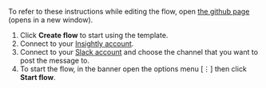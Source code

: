 To refer to these instructions while editing the flow, open [the github page](https://github.com/ot4i/app-connect-templates/blob/master/resources/markdown/Send%20me%20a%20Slack%20notification%20for%20every%20new%20Insightly%20contact_instructions.md) (opens in a new window).

1. Click **Create flow** to start using the template.
1. Connect to your [Insightly account](https://developer.ibm.com/integration/docs/app-connect/how-to-guides-for-apps/use-ibm-app-connect-insightly/).
1. Connect to your [Slack account](https://developer.ibm.com/integration/docs/app-connect/how-to-guides-for-apps/use-ibm-app-connect-slack/) and choose the channel that you want to post the message to.                                          
1. To start the flow, in the banner open the options menu [&#8942;] then click **Start flow**.
